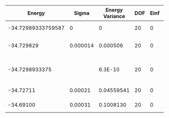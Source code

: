 | Energy             | Sigma    | Energy Variance | DOF | Einf | Method                                | Reference |
|--------------------|----------|-----------------|-----|------|---------------------------------------|-----------|
| -34.72989333759587 | 0        | 0               | 20  | 0    | Exact diagonalization                 | [code](https://github.com/varbench/methods/blob/main/scripts/Heisenberg/chain_20_O/ed_netket.sh) |
| -34.729829         | 0.000014 | 0.000506        | 20  | 0    | RNN                                   | TODO: own code (RNN) |
| -34.7298933375     |          | 6.3E-10         | 20  | 0    | DMRG (max truncation error ~ 1.0E-12) | TODO: ask Max |
| -34.72711          | 0.00021  | 0.04559541      | 20  | 0    | RBM (alpha = 1)                       | [code](https://github.com/varbench/methods/blob/main/scripts/Heisenberg/chain_20_O/vmc_rbm.sh) |
| -34.69100          | 0.00031  | 0.1008130       | 20  | 0    | Jastrow baseline                      | [code](https://github.com/varbench/methods/blob/main/scripts/Heisenberg/chain_20_O/vmc_jastrow.sh) |
